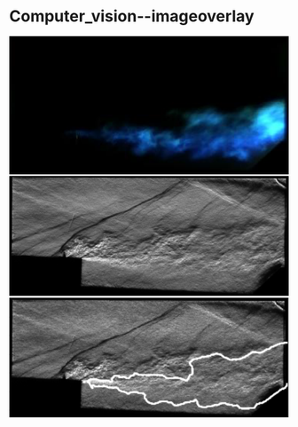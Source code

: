 # Computer_vision--imageoverlay
![](Figures/Flame000200.PNG)  
![](Figures/schlieren000200.png)  
![](Figures/merged000200.png)  
